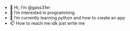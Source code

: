 - 👋 Hi, I’m @gass31er
- 👀 I’m interested in programming
- 🌱 I’m currently learning python and how to create an app
- 📫 How to reach me idk just write me

<!---
gass31er/gass31er is a ✨ special ✨ repository because its `README.md` (this file) appears on your GitHub profile.
You can click the Preview link to take a look at your changes.
--->
